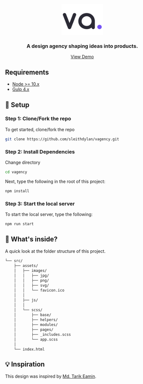 <br />
<p align="center">
  <a href="https://vagency.netlify.app">
    <img src="./src/assets/images/png/vagency.png" alt="vagency logo" width="135" height="100">
  </a>

  <h3 align="center">A design agency shaping ideas into products.</h3>

  <p align="center">
    <a href="https://vagency.netlify.app">View Demo</a>
</p>

## Requirements

- [Node >= 10.x](https://nodejs.org/en/)
- [Gulp 4.x](https://gulpjs.com/)

## :rocket: Setup

### Step 1: Clone/Fork the repo

To get started, clone/fork the repo

```sh
git clone https://github.com/sleithdylan/vagency.git
```

### Step 2: Install Dependencies

Change directory

```sh
cd vagency
```

Next, type the following in the root of this project:

```sh
npm install
```

### Step 3: Start the local server

To start the local server, type the following:

```bash
npm run start
```

## :open_file_folder: What's inside?

A quick look at the folder structure of this project.

```
└── src/
    ├── assets/
    │   ├── images/
    │   │   ├── jpg/
    │   │   ├── png/
    │   │   ├── svg/
    │   │   └── favicon.ico
    │   │
    │   ├── js/
    │   │
    │   └── scss/
    │       ├── base/
    │       ├── helpers/
    │       ├── modules/
    │       ├── pages/
    │       ├── _includes.scss
    │       └── app.scss
    │
    └── index.html
```

## :bulb: Inspiration

This design was inspired by [Md. Tarik Eamin](https://dribbble.com/shots/6850702-Digital-Agency/).
